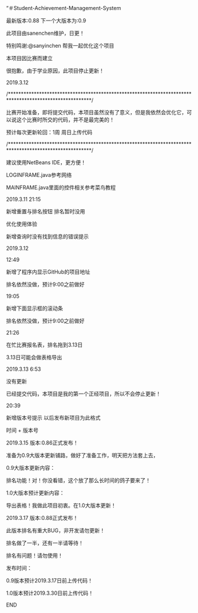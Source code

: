 “＃Student-Achievement-Management-System

最新版本:0.88 下一个大版本为:0.9

此项目由sanenchen维护，日更！

特别鸣谢:@sanyinchen 帮我一起优化这个项目

本项目因比赛而建立

很抱歉，由于学业原因，此项目停止更新！

2019.3.12 

/********************************************************************************************************/

比赛开始准备，即将提交代码，本项目虽然没有了意义，但是我依然会优化它，可以说这个比赛时所交的代码，并不是最完美的！

预计每次更新轮回：1周 周日上传代码

/********************************************************************************************************/

建议使用NetBeans IDE，更方便！

LOGINFRAME.java参考网络

MAINFRAME.java里面的控件相关参考菜鸟教程

2019.3.11 21:15

新增重置与排名按钮 排名暂时没用

优化使用体验

新增查询时没有找到信息的错误提示

2019.3.12 

12:49

新增了程序内显示GitHub的项目地址

排名依然没做，预计9:00之前做好

19:05

新增下面显示框的滚动条

排名依然没做，预计9:00之前做好

21:26

在忙比赛报名表，排名拖到3.13日

3.13日可能会做表格导出

2019.3.13 6:53

没有更新

已经提交代码，本项目是我的第一个正经项目，所以不会停止更新！

20:39

新增版本号提示 以后发布新项目为此格式

时间 + 版本号

2019.3.15  版本:0.86正式发布！

准备为0.9大版本更新铺路，做好了准备工作，明天把方法套上去，

0.9大版本更新内容：

排名功能！对！你没看错，这个放了那么长时间的鸽子要来了！

1.0大版本预计更新内容：

导出表格！我做此项目初衷。在1.0大版本更新！

2019.3.17 版本:0.88正式发布！

此版本排名有重大BUG，非开发请勿更新！

排名做了一半，还有一半请等待！

排名有问题！请勿使用！

发布时间：

0.9版本预计2019.3.17日前上传代码！

1.0版本预计2019.3.30日前上传代码！




END

